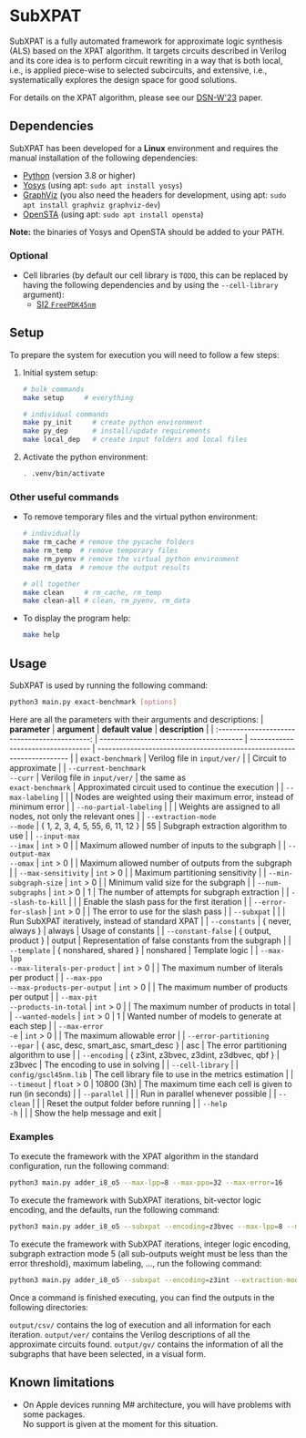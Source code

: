 # SubXPAT

SubXPAT is a fully automated framework for approximate logic synthesis (ALS) based on the XPAT algorithm. It targets circuits described in Verilog and its core idea is to perform circuit rewriting in a way that is both local, i.e., is applied piece-wise to selected subcircuits, and extensive, i.e., systematically explores the design space for good solutions.

For details on the XPAT algorithm, please see our [DSN-W'23] paper.


## Dependencies

SubXPAT has been developed for a **Linux** environment and requires the manual installation of the following dependencies:

- [Python] (version 3.8 or higher)
- [Yosys] (using apt: `sudo apt install yosys`)
- [GraphViz] (you also need the headers for development, using apt: `sudo apt install graphviz graphviz-dev`)
- [OpenSTA] (using apt: `sudo apt install opensta`)

**Note:** the binaries of Yosys and OpenSTA should be added to your PATH.

### Optional

- Cell libraries (by default our cell library is `TODO`, this can be replaced by having the following dependencies and by using the `--cell-library` argument):
  - [SI2 `FreePDK45nm`][FreePDK45nm]


## Setup

To prepare the system for execution you will need to follow a few steps:

1. Initial system setup:
    ```bash
    # bulk commands
    make setup     # everything

    # individual commands
    make py_init     # create python environment
    make py_dep      # install/update requirements
    make local_dep   # create input folders and local files
    ```

2. Activate the python environment:
    ```bash
    . .venv/bin/activate
    ```


### Other useful commands

- To remove temporary files and the virtual python environment:
    ```bash
    # individually
    make rm_cache # remove the pycache folders
    make rm_temp  # remove temporary files
    make rm_pyenv # remove the virtual python environment
    make rm_data  # remove the output results

    # all together
    make clean     # rm_cache, rm_temp
    make clean-all # clean, rm_pyenv, rm_data
    ```

- To display the program help:
    ```bash
    make help
    ```


## Usage

SubXPAT is used by running the following command:
```bash
python3 main.py exact-benchmark [options]
```

Here are all the parameters with their arguments and descriptions:
| **parameter**                                 | **argument**                            | **default value**                  | **description**                                                        |
| :-------------------------------------------: | --------------------------------------- | ---------------------------------- | ---------------------------------------------------------------------- |
| `exact-benchmark`                             | Verilog file in `input/ver/`            |                                    | Circuit to approximate                                                 |
| `--current-benchmark` <br> `--curr`           | Verilog file in `input/ver/`            | the same as <br> `exact-benchmark` | Approximated circuit used to continue the execution                    |
| `--max-labeling`                              |                                         |                                    | Nodes are weighted using their maximum error, instead of minimum error |
| `--no-partial-labeling`                       |                                         |                                    | Weights are assigned to all nodes, not only the relevant ones          |
| `--extraction-mode` <br> `--mode`             | { 1, 2, 3, 4, 5, 55, 6, 11, 12 }        | 55                                 | Subgraph extraction algorithm to use                                   |
| `--input-max` <br> `--imax`                   | `int` > 0                               |                                    | Maximum allowed number of inputs to the subgraph                       |
| `--output-max` <br> `--omax`                  | `int` > 0                               |                                    | Maximum allowed number of outputs from the subgraph                    |
| `--max-sensitivity`                           | `int` > 0                               |                                    | Maximum partitioning sensitivity                                       |
| `--min-subgraph-size`                         | `int` > 0                               |                                    | Minimum valid size for the subgraph                                    |
| `--num-subgraphs`                             | `int` > 0                               | 1                                  | The number of attempts for subgraph extraction                         |
| `--slash-to-kill`                             |                                         |                                    | Enable the slash pass for the first iteration                          |
| `--error-for-slash`                           | `int` > 0                               |                                    | The error to use for the slash pass                                    |
| `--subxpat`                                   |                                         |                                    | Run SubXPAT iteratively, instead of standard XPAT                      |
| `--constants`                                 | { never, always }                       | always                             | Usage of constants                                                     |
| `--constant-false`                            | { output, product }                     | output                             | Representation of false constants from the subgraph                    |
| `--template`                                  | { nonshared, shared }                   | nonshared                          | Template logic                                                         |
| `--max-lpp` <br> `--max-literals-per-product` | `int` > 0                               |                                    | The maximum number of literals per product                             |
| `--max-ppo` <br> `--max-products-per-output`  | `int` > 0                               |                                    | The maximum number of products per output                              |
| `--max-pit` <br> `--products-in-total`        | `int` > 0                               |                                    | The maximum number of products in total                                |
| `--wanted-models`                             | `int` > 0                               | 1                                  | Wanted number of models to generate at each step                       |
| `--max-error` <br> `-e`                       | `int` > 0                               |                                    | The maximum allowable error                                            |
| `--error-partitioning` <br> `--epar`          | { asc, desc, smart_asc, smart_desc }    | asc                                | The error partitioning algorithm to use                                |
| `--encoding`                                  | { z3int, z3bvec, z3dint, z3dbvec, qbf } | z3bvec                             | The encoding to use in solving                                         |
| `--cell-library`                              |                                         | `config/gscl45nm.lib`              | The cell library file to use in the metrics estimation                 |
| `--timeout`                                   | `float` > 0                             | 10800 (3h)                         | The maximum time each cell is given to run (in seconds)                |
| `--parallel`                                  |                                         |                                    | Run in parallel whenever possible                                      |
| `--clean`                                     |                                         |                                    | Reset the output folder before running                                 |
| `--help` <br> `-h`                            |                                         |                                    | Show the help message and exit                                         |

### Examples

To execute the framework with the XPAT algorithm in the standard configuration, run the following command:
```bash
python3 main.py adder_i8_o5 --max-lpp=8 --max-ppo=32 --max-error=16
```

To execute the framework with SubXPAT iterations, bit-vector logic encoding, and the defaults, run the following command:
```bash
python3 main.py adder_i8_o5 --subxpat --encoding=z3bvec --max-lpp=8 --max-ppo=10 --imax=6 --omax=3 --max-error=16
```

To execute the framework with SubXPAT iterations, integer logic encoding, subgraph extraction mode 5 (all sub-outputs weight must be less than the error threshold), maximum labeling, ..., run the following command:
```bash
python3 main.py adder_i8_o5 --subxpat --encoding=z3int --extraction-mode=5 --max-labeling --max-lpp=8 --max-ppo=10 --max-error=16 --imax=2 --omax=8
```


Once a command is finished executing, you can find the outputs in the following directories:

`output/csv/` contains the log of execution and all information for each iteration.
`output/ver/` contains the Verilog descriptions of all the approximate circuits found.
`output/gv/` contains the information of all the subgraphs that have been selected, in a visual form.


## Known limitations

- On Apple devices running M# architecture, you will have problems with some packages. \
  No support is given at the moment for this situation.


<!-- links -->
[DSN-W'23]: https://doi.org/10.1109/DSN-W58399.2023.00049
[Python]: https://www.python.org/downloads
[Yosys]: https://github.com/YosysHQ/yosys
[GraphViz]: https://gitlab.com/graphviz/graphviz
[OpenSTA]: https://github.com/The-OpenROAD-Project/OpenSTA
[FreePDK45nm]: https://si2.org/open-cell-and-free-pdk-libraries/
